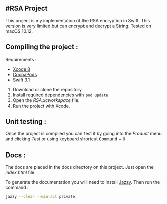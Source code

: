 #RSA Project
--- 

This project is my implementation of the RSA encryption in Swift. This version is very limited but can encrypt and decrypt a String. Tested on macOS 10.12. 

## Compiling the project :

Requirements : 

- [Xcode 8](https://itunes.apple.com/fr/app/xcode/id497799835?l=en&mt=12)
- [CocoaPods](https://cocoapods.org)
- [Swift 3.1](https://swift.org)

1. Download or clone the repository
2. Install required dependencies with `pod update`
3. Open the *RSA.xcworkspace* file.
4. Run the project with Xcode. 

## Unit testing : 

Once the project is compiled you can test it by going into the *Product* menu and clicking *Test* or using keyboard shortcut <kbd>Command</kbd> + <kbd>U</kbd> 

## Docs : 

The docs are placed in the docs directory on this project. Just open the *index.html* file. 

To generate the documentation you will need to install [Jazzy](https://github.com/realm/jazzy). Then run the command : 

```bash
jazzy --clean --min-acl private
```